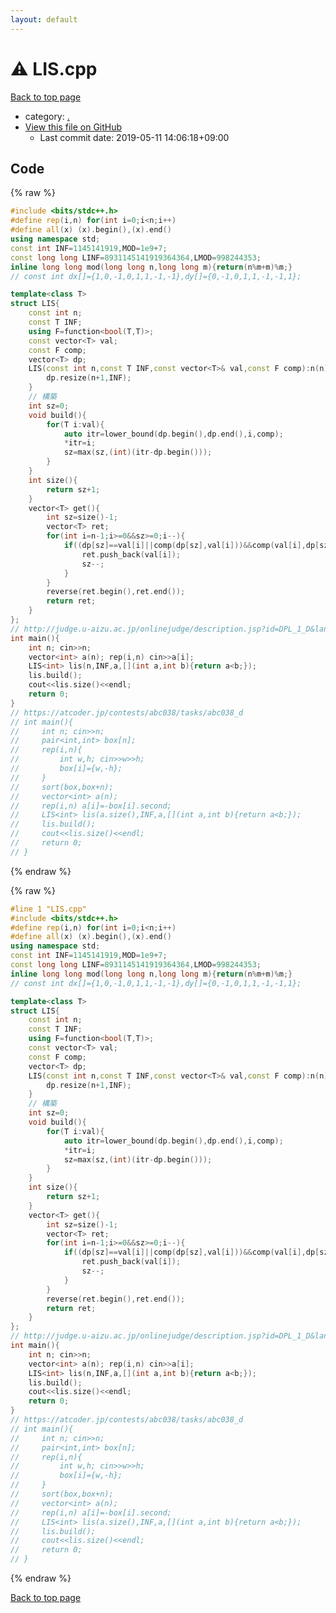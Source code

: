 ```yaml
---
layout: default
---
```


<!-- mathjax config similar to math.stackexchange -->
<script type="text/javascript" async
  src="https://cdnjs.cloudflare.com/ajax/libs/mathjax/2.7.5/MathJax.js?config=TeX-MML-AM_CHTML">
</script>
<script type="text/x-mathjax-config">
  MathJax.Hub.Config({
    TeX: { equationNumbers: { autoNumber: "AMS" }},
    tex2jax: {
      inlineMath: [ ['$','$'] ],
      processEscapes: true
    },
    "HTML-CSS": { matchFontHeight: false },
    displayAlign: "left",
    displayIndent: "2em"
  });
</script>

<script type="text/javascript" src="https://cdnjs.cloudflare.com/ajax/libs/jquery/3.4.1/jquery.min.js"></script>
<script src="https://cdn.jsdelivr.net/npm/jquery-balloon-js@1.1.2/jquery.balloon.min.js" integrity="sha256-ZEYs9VrgAeNuPvs15E39OsyOJaIkXEEt10fzxJ20+2I=" crossorigin="anonymous"></script>
<script type="text/javascript" src="../assets/js/copy-button.js"></script>
<link rel="stylesheet" href="../assets/css/copy-button.css" />


# :warning: LIS.cpp

<a href="../index.html">Back to top page</a>

* category: <a href="../index.html#5058f1af8388633f609cadb75a75dc9d">.</a>
* <a href="{{ site.github.repository_url }}/blob/master/LIS.cpp">View this file on GitHub</a>
    - Last commit date: 2019-05-11 14:06:18+09:00




## Code

<a id="unbundled"></a>
{% raw %}
```cpp
#include <bits/stdc++.h>
#define rep(i,n) for(int i=0;i<n;i++)
#define all(x) (x).begin(),(x).end()
using namespace std;
const int INF=1145141919,MOD=1e9+7;
const long long LINF=8931145141919364364,LMOD=998244353;
inline long long mod(long long n,long long m){return(n%m+m)%m;}
// const int dx[]={1,0,-1,0,1,1,-1,-1},dy[]={0,-1,0,1,1,-1,-1,1};

template<class T>
struct LIS{
    const int n;
    const T INF;
    using F=function<bool(T,T)>;
    const vector<T> val;
    const F comp;
    vector<T> dp;
    LIS(const int n,const T INF,const vector<T>& val,const F comp):n(n),INF(INF),val(val),comp(comp){
        dp.resize(n+1,INF);
    }
    // 構築
    int sz=0;
    void build(){
        for(T i:val){
            auto itr=lower_bound(dp.begin(),dp.end(),i,comp);
            *itr=i;
            sz=max(sz,(int)(itr-dp.begin()));
        }
    }
    int size(){
        return sz+1;
    }
    vector<T> get(){
        int sz=size()-1;
        vector<T> ret;
        for(int i=n-1;i>=0&&sz>=0;i--){
            if((dp[sz]==val[i]||comp(dp[sz],val[i]))&&comp(val[i],dp[sz+1])){
                ret.push_back(val[i]);
                sz--;
            }
        }
        reverse(ret.begin(),ret.end());
        return ret;
    }
};
// http://judge.u-aizu.ac.jp/onlinejudge/description.jsp?id=DPL_1_D&lang=jp
int main(){
    int n; cin>>n;
    vector<int> a(n); rep(i,n) cin>>a[i];
    LIS<int> lis(n,INF,a,[](int a,int b){return a<b;});
    lis.build();
    cout<<lis.size()<<endl;
    return 0;
}
// https://atcoder.jp/contests/abc038/tasks/abc038_d
// int main(){
//     int n; cin>>n;
//     pair<int,int> box[n];
//     rep(i,n){
//         int w,h; cin>>w>>h;
//         box[i]={w,-h};
//     }
//     sort(box,box+n);
//     vector<int> a(n);
//     rep(i,n) a[i]=-box[i].second;
//     LIS<int> lis(a.size(),INF,a,[](int a,int b){return a<b;});
//     lis.build();
//     cout<<lis.size()<<endl;
//     return 0;
// }

```
{% endraw %}

<a id="bundled"></a>
{% raw %}
```cpp
#line 1 "LIS.cpp"
#include <bits/stdc++.h>
#define rep(i,n) for(int i=0;i<n;i++)
#define all(x) (x).begin(),(x).end()
using namespace std;
const int INF=1145141919,MOD=1e9+7;
const long long LINF=8931145141919364364,LMOD=998244353;
inline long long mod(long long n,long long m){return(n%m+m)%m;}
// const int dx[]={1,0,-1,0,1,1,-1,-1},dy[]={0,-1,0,1,1,-1,-1,1};

template<class T>
struct LIS{
    const int n;
    const T INF;
    using F=function<bool(T,T)>;
    const vector<T> val;
    const F comp;
    vector<T> dp;
    LIS(const int n,const T INF,const vector<T>& val,const F comp):n(n),INF(INF),val(val),comp(comp){
        dp.resize(n+1,INF);
    }
    // 構築
    int sz=0;
    void build(){
        for(T i:val){
            auto itr=lower_bound(dp.begin(),dp.end(),i,comp);
            *itr=i;
            sz=max(sz,(int)(itr-dp.begin()));
        }
    }
    int size(){
        return sz+1;
    }
    vector<T> get(){
        int sz=size()-1;
        vector<T> ret;
        for(int i=n-1;i>=0&&sz>=0;i--){
            if((dp[sz]==val[i]||comp(dp[sz],val[i]))&&comp(val[i],dp[sz+1])){
                ret.push_back(val[i]);
                sz--;
            }
        }
        reverse(ret.begin(),ret.end());
        return ret;
    }
};
// http://judge.u-aizu.ac.jp/onlinejudge/description.jsp?id=DPL_1_D&lang=jp
int main(){
    int n; cin>>n;
    vector<int> a(n); rep(i,n) cin>>a[i];
    LIS<int> lis(n,INF,a,[](int a,int b){return a<b;});
    lis.build();
    cout<<lis.size()<<endl;
    return 0;
}
// https://atcoder.jp/contests/abc038/tasks/abc038_d
// int main(){
//     int n; cin>>n;
//     pair<int,int> box[n];
//     rep(i,n){
//         int w,h; cin>>w>>h;
//         box[i]={w,-h};
//     }
//     sort(box,box+n);
//     vector<int> a(n);
//     rep(i,n) a[i]=-box[i].second;
//     LIS<int> lis(a.size(),INF,a,[](int a,int b){return a<b;});
//     lis.build();
//     cout<<lis.size()<<endl;
//     return 0;
// }

```
{% endraw %}

<a href="../index.html">Back to top page</a>

